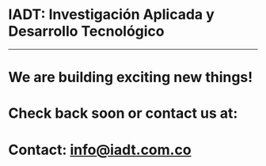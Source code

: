 # IADT: Investigación Aplicada y Desarrollo Tecnológico
- - -

# We are building exciting new things!  
# Check back soon or contact us at:  
# Contact: info@iadt.com.co  
